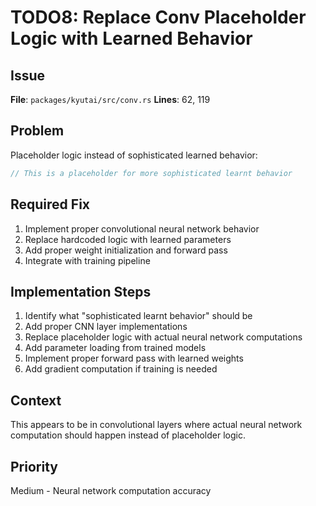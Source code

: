 # TODO8: Replace Conv Placeholder Logic with Learned Behavior

## Issue
**File**: `packages/kyutai/src/conv.rs`
**Lines**: 62, 119

## Problem
Placeholder logic instead of sophisticated learned behavior:

```rust
// This is a placeholder for more sophisticated learnt behavior
```

## Required Fix
1. Implement proper convolutional neural network behavior
2. Replace hardcoded logic with learned parameters
3. Add proper weight initialization and forward pass
4. Integrate with training pipeline

## Implementation Steps
1. Identify what "sophisticated learnt behavior" should be
2. Add proper CNN layer implementations
3. Replace placeholder logic with actual neural network computations
4. Add parameter loading from trained models
5. Implement proper forward pass with learned weights
6. Add gradient computation if training is needed

## Context
This appears to be in convolutional layers where actual neural network computation should happen instead of placeholder logic.

## Priority
Medium - Neural network computation accuracy